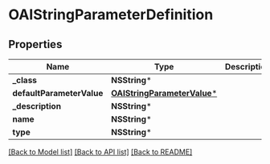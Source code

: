 # OAIStringParameterDefinition

## Properties
Name | Type | Description | Notes
------------ | ------------- | ------------- | -------------
**_class** | **NSString*** |  | [optional] 
**defaultParameterValue** | [**OAIStringParameterValue***](OAIStringParameterValue.md) |  | [optional] 
**_description** | **NSString*** |  | [optional] 
**name** | **NSString*** |  | [optional] 
**type** | **NSString*** |  | [optional] 

[[Back to Model list]](../README.md#documentation-for-models) [[Back to API list]](../README.md#documentation-for-api-endpoints) [[Back to README]](../README.md)


